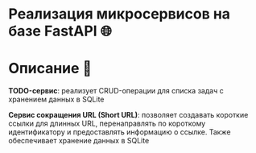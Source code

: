 # Реализация микросервисов на базе FastAPI 🌐

# Описание 📄

**TODO-сервис**: реализует CRUD-операции для списка задач с хранением данных в SQLite

**Сервис сокращения URL (Short URL)**: позволяет создавать короткие ссылки для длинных URL, перенаправлять по короткому идентификатору и предоставлять информацию о ссылке. Также обеспечивает хранение данных в SQLite
